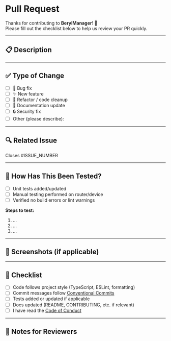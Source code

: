 # Pull Request

Thanks for contributing to **BerylManager**! 🚀  
Please fill out the checklist below to help us review your PR quickly.

---

## 📋 Description

<!-- Briefly describe the changes in this PR.
What problem does it solve? What’s the context? -->

---

## ✅ Type of Change

- [ ] 🐛 Bug fix  
- [ ] ✨ New feature  
- [ ] 🧹 Refactor / code cleanup  
- [ ] 📖 Documentation update  
- [ ] 🔒 Security fix  
- [ ] Other (please describe):

---

## 🔍 Related Issue

<!-- If this PR fixes or relates to an open issue, link it here -->
Closes #ISSUE_NUMBER

---

## 🧪 How Has This Been Tested?

- [ ] Unit tests added/updated  
- [ ] Manual testing performed on router/device  
- [ ] Verified no build errors or lint warnings  

**Steps to test:**  
1. …  
2. …  
3. …  

---

## 📸 Screenshots (if applicable)

<!-- Drag & drop images, GIFs, or logs here -->

---

## 📜 Checklist

- [ ] Code follows project style (TypeScript, ESLint, formatting)  
- [ ] Commit messages follow [Conventional Commits](https://www.conventionalcommits.org/)  
- [ ] Tests added or updated if applicable  
- [ ] Docs updated (README, CONTRIBUTING, etc. if relevant)  
- [ ] I have read the [Code of Conduct](../CODE_OF_CONDUCT.md)  

---

## 🙌 Notes for Reviewers

<!-- Anything specific reviewers should focus on? -->